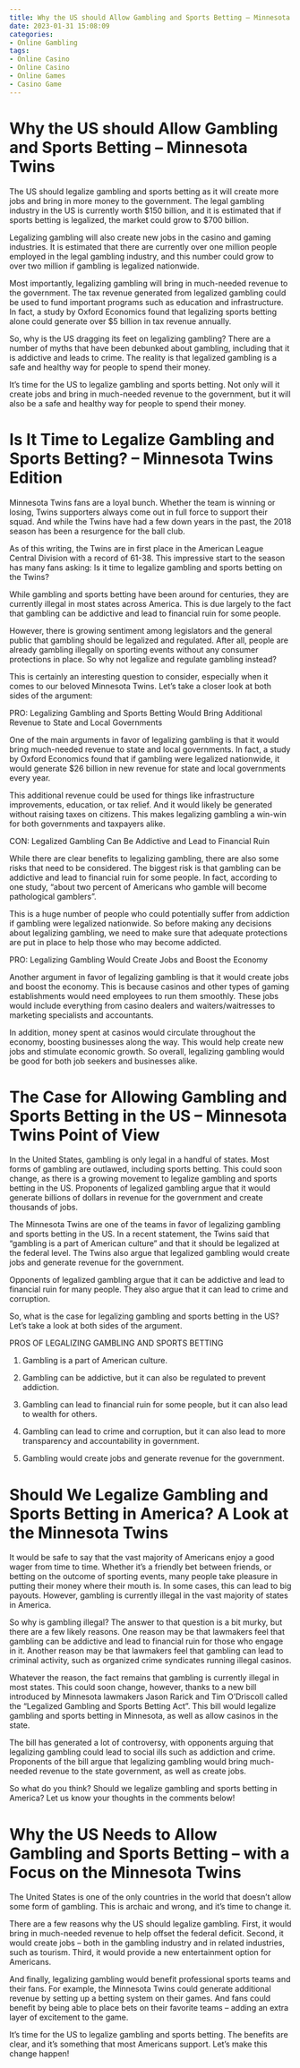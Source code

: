 ```yaml
---
title: Why the US should Allow Gambling and Sports Betting – Minnesota Twins
date: 2023-01-31 15:08:09
categories:
- Online Gambling
tags:
- Online Casino
- Online Casino
- Online Games
- Casino Game
---
```



#  Why the US should Allow Gambling and Sports Betting – Minnesota Twins

The US should legalize gambling and sports betting as it will create more jobs and bring in more money to the government. The legal gambling industry in the US is currently worth $150 billion, and it is estimated that if sports betting is legalized, the market could grow to $700 billion.

Legalizing gambling will also create new jobs in the casino and gaming industries. It is estimated that there are currently over one million people employed in the legal gambling industry, and this number could grow to over two million if gambling is legalized nationwide.

Most importantly, legalizing gambling will bring in much-needed revenue to the government. The tax revenue generated from legalized gambling could be used to fund important programs such as education and infrastructure. In fact, a study by Oxford Economics found that legalizing sports betting alone could generate over $5 billion in tax revenue annually.

So, why is the US dragging its feet on legalizing gambling? There are a number of myths that have been debunked about gambling, including that it is addictive and leads to crime. The reality is that legalized gambling is a safe and healthy way for people to spend their money.

It’s time for the US to legalize gambling and sports betting. Not only will it create jobs and bring in much-needed revenue to the government, but it will also be a safe and healthy way for people to spend their money.

#  Is It Time to Legalize Gambling and Sports Betting? – Minnesota Twins Edition

Minnesota Twins fans are a loyal bunch. Whether the team is winning or losing, Twins supporters always come out in full force to support their squad. And while the Twins have had a few down years in the past, the 2018 season has been a resurgence for the ball club.

As of this writing, the Twins are in first place in the American League Central Division with a record of 61-38. This impressive start to the season has many fans asking: Is it time to legalize gambling and sports betting on the Twins?

While gambling and sports betting have been around for centuries, they are currently illegal in most states across America. This is due largely to the fact that gambling can be addictive and lead to financial ruin for some people.

However, there is growing sentiment among legislators and the general public that gambling should be legalized and regulated. After all, people are already gambling illegally on sporting events without any consumer protections in place. So why not legalize and regulate gambling instead?

This is certainly an interesting question to consider, especially when it comes to our beloved Minnesota Twins. Let’s take a closer look at both sides of the argument:

PRO: Legalizing Gambling and Sports Betting Would Bring Additional Revenue to State and Local Governments

One of the main arguments in favor of legalizing gambling is that it would bring much-needed revenue to state and local governments. In fact, a study by Oxford Economics found that if gambling were legalized nationwide, it would generate $26 billion in new revenue for state and local governments every year.

This additional revenue could be used for things like infrastructure improvements, education, or tax relief. And it would likely be generated without raising taxes on citizens. This makes legalizing gambling a win-win for both governments and taxpayers alike.

CON: Legalized Gambling Can Be Addictive and Lead to Financial Ruin

While there are clear benefits to legalizing gambling, there are also some risks that need to be considered. The biggest risk is that gambling can be addictive and lead to financial ruin for some people. In fact, according to one study, “about two percent of Americans who gamble will become pathological gamblers”.

This is a huge number of people who could potentially suffer from addiction if gambling were legalized nationwide. So before making any decisions about legalizing gambling, we need to make sure that adequate protections are put in place to help those who may become addicted.

PRO: Legalizing Gambling Would Create Jobs and Boost the Economy

Another argument in favor of legalizing gambling is that it would create jobs and boost the economy. This is because casinos and other types of gaming establishments would need employees to run them smoothly. These jobs would include everything from casino dealers and waiters/waitresses to marketing specialists and accountants.


In addition, money spent at casinos would circulate throughout the economy, boosting businesses along the way. This would help create new jobs and stimulate economic growth. So overall, legalizing gambling would be good for both job seekers and businesses alike.

#  The Case for Allowing Gambling and Sports Betting in the US – Minnesota Twins Point of View

In the United States, gambling is only legal in a handful of states. Most forms of gambling are outlawed, including sports betting. This could soon change, as there is a growing movement to legalize gambling and sports betting in the US. Proponents of legalized gambling argue that it would generate billions of dollars in revenue for the government and create thousands of jobs.

The Minnesota Twins are one of the teams in favor of legalizing gambling and sports betting in the US. In a recent statement, the Twins said that “gambling is a part of American culture” and that it should be legalized at the federal level. The Twins also argue that legalized gambling would create jobs and generate revenue for the government.

Opponents of legalized gambling argue that it can be addictive and lead to financial ruin for many people. They also argue that it can lead to crime and corruption.

So, what is the case for legalizing gambling and sports betting in the US? Let’s take a look at both sides of the argument.

PROS OF LEGALIZING GAMBLING AND SPORTS BETTING

1) Gambling is a part of American culture.

2) Gambling can be addictive, but it can also be regulated to prevent addiction.

3) Gambling can lead to financial ruin for some people, but it can also lead to wealth for others.

4) Gambling can lead to crime and corruption, but it can also lead to more transparency and accountability in government.

5) Gambling would create jobs and generate revenue for the government.

#  Should We Legalize Gambling and Sports Betting in America? A Look at the Minnesota Twins

It would be safe to say that the vast majority of Americans enjoy a good wager from time to time. Whether it’s a friendly bet between friends, or betting on the outcome of sporting events, many people take pleasure in putting their money where their mouth is. In some cases, this can lead to big payouts. However, gambling is currently illegal in the vast majority of states in America.

So why is gambling illegal? The answer to that question is a bit murky, but there are a few likely reasons. One reason may be that lawmakers feel that gambling can be addictive and lead to financial ruin for those who engage in it. Another reason may be that lawmakers feel that gambling can lead to criminal activity, such as organized crime syndicates running illegal casinos.

Whatever the reason, the fact remains that gambling is currently illegal in most states. This could soon change, however, thanks to a new bill introduced by Minnesota lawmakers Jason Rarick and Tim O’Driscoll called the “Legalized Gambling and Sports Betting Act”. This bill would legalize gambling and sports betting in Minnesota, as well as allow casinos in the state.

The bill has generated a lot of controversy, with opponents arguing that legalizing gambling could lead to social ills such as addiction and crime. Proponents of the bill argue that legalizing gambling would bring much-needed revenue to the state government, as well as create jobs.

So what do you think? Should we legalize gambling and sports betting in America? Let us know your thoughts in the comments below!

#  Why the US Needs to Allow Gambling and Sports Betting – with a Focus on the Minnesota Twins

The United States is one of the only countries in the world that doesn’t allow some form of gambling. This is archaic and wrong, and it’s time to change it.

There are a few reasons why the US should legalize gambling. First, it would bring in much-needed revenue to help offset the federal deficit. Second, it would create jobs – both in the gambling industry and in related industries, such as tourism. Third, it would provide a new entertainment option for Americans.

And finally, legalizing gambling would benefit professional sports teams and their fans. For example, the Minnesota Twins could generate additional revenue by setting up a betting system on their games. And fans could benefit by being able to place bets on their favorite teams – adding an extra layer of excitement to the game.

It’s time for the US to legalize gambling and sports betting. The benefits are clear, and it’s something that most Americans support. Let’s make this change happen!